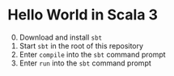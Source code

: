 # Hello World in Scala 3

0. Download and install `sbt`
1. Start `sbt` in the root of this repository
2. Enter `compile` into the `sbt` command prompt
3. Enter `run` into the `sbt` command prompt
